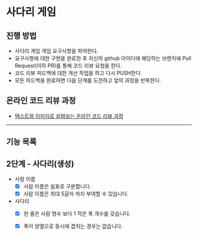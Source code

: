 # 사다리 게임
## 진행 방법
* 사다리 게임 게임 요구사항을 파악한다.
* 요구사항에 대한 구현을 완료한 후 자신의 github 아이디에 해당하는 브랜치에 Pull Request(이하 PR)를 통해 코드 리뷰 요청을 한다.
* 코드 리뷰 피드백에 대한 개선 작업을 하고 다시 PUSH한다.
* 모든 피드백을 완료하면 다음 단계를 도전하고 앞의 과정을 반복한다.

## 온라인 코드 리뷰 과정
* [텍스트와 이미지로 살펴보는 온라인 코드 리뷰 과정](https://github.com/nextstep-step/nextstep-docs/tree/master/codereview)

---

## 기능 목록
## 2단계 - 사다리(생성)
* 사람 이름
  * [x] 사람 이름은 쉼표로 구분합니다.
  * [x] 사람 이름은 최대 5글자 까지 부여할 수 있습니다.

* 사다리
  * [x] 한 줄은 사람 명수 보다 1 작은 폭 개수를 갖습니다.
  * [x] 폭이 양옆으로 동시에 겹치는 경우는 없습니다.

